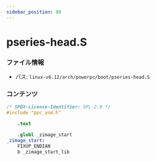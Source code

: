 ```yaml
---
sidebar_position: 80
---
```

# pseries-head.S

### ファイル情報

- パス: `linux-v6.12/arch/powerpc/boot/pseries-head.S`

### コンテンツ

```S
/* SPDX-License-Identifier: GPL-2.0 */
#include "ppc_asm.h"

	.text

	.globl _zimage_start
_zimage_start:
	FIXUP_ENDIAN
	b _zimage_start_lib

```
